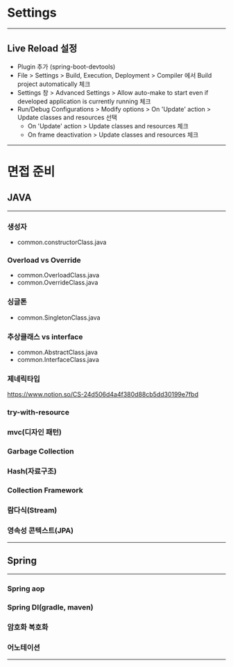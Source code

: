 # Settings
***
## Live Reload 설정

- Plugin 추가 (spring-boot-devtools)
- File > Settings > Build, Execution, Deployment > Compiler 에서 Build project automatically 체크
- Settings 창 > Advanced Settings > Allow auto-make to start even if developed application is currently running 체크
- Run/Debug Configurations > Modify options > On 'Update' action > Update classes and resources 선택
    - On 'Update' action > Update classes and resources 체크
    - On frame deactivation > Update classes and resources 체크
***
# 면접 준비

## JAVA
***
### 생성자
* common.constructorClass.java
### Overload vs Override
* common.OverloadClass.java
* common.OverrideClass.java
### 싱글톤
* common.SingletonClass.java
### 추상클래스 vs interface
* common.AbstractClass.java
* common.InterfaceClass.java
### 제네릭타입
https://www.notion.so/CS-24d506d4a4f380d88cb5dd30199e7fbd
### try-with-resource
### mvc(디자인 패턴)
### Garbage Collection
### Hash(자료구조)
### Collection Framework
### 람다식(Stream)
### 영속성 콘텍스트(JPA)

***
## Spring
***
### Spring aop
### Spring DI(gradle, maven)
### 암호화 복호화
### 어노테이션
***